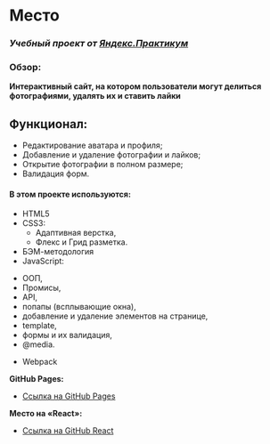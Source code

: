 # Место
### *Учебный проект от [Яндекс.Практикум](https://practicum.yandex.ru/web/)*

### Обзор:
**Интерактивный сайт, на котором пользователи могут делиться фотографиями, удалять их и ставить лайки**

## Функционал:
  - Редактирование аватара и профиля;
  - Добавление и удаление фотографии и лайков;
  - Открытие фотографии в полном размере;
  - Валидация форм.

#### В этом проекте используются:
* HTML5
* CSS3:
  - Адаптивная верстка,
  - Флекс и Грид разметка.
* БЭМ-методология
* JavaScript:
 - ООП,
 - Промисы,
 - API,
 - попапы (всплывающие окна),
 - добавление и удаление элементов на странице,
 - template,
 - формы и их валидация,
 - @media.
* Webpack


**GitHub Pages:**
* [Ссылка на GitHub Pages](https://anastasiia-nist.github.io/mesto-by-anastasiia/)

**Место на «React»:** 
* [Ссылка на GitHub React](https://github.com/Anastasiia-Nist/mesto-react)